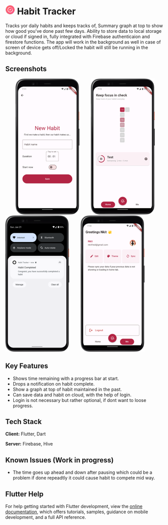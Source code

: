 
# <img src="https://github.com/samanjhutty/Habit-Tracker/blob/main/android/app/src/main/res/mipmap-mdpi/ic_launcher.png" width="30" height="30"> Habit Tracker 

Tracks yor daily habits and keeps tracks of, Summary graph at top to show how good you've done past few days. Ability to store data to local storage or cloud if signed in, fully integrated with Firebase authenticaion and firestore functions.
The app will work in the background as well in case of screen of device gets off/Locked the habit will still be running in the background.


## Screenshots

&emsp;&emsp; <img src="https://github.com/samanjhutty/Habit-Tracker/blob/main/screenshots/new-habit.png" width="200"> &emsp;&emsp; <img src="https://github.com/samanjhutty/Habit-Tracker/blob/main/screenshots/habit-tile.png" width="200"> &emsp;&emsp; <img src="https://github.com/samanjhutty/Habit-Tracker/blob/main/screenshots/notification.png" width="200"> &emsp;&emsp; <img src="https://github.com/samanjhutty/Habit-Tracker/blob/main/screenshots/user-tab.png" width="200"> 


## Key Features

- Shows time remaining with a progress bar at  start.
- Drops a notification on habit complete. 
- Show a graph at top of habit maintained in the past.
- Can save data and habit on cloud, with the help of login.
- Login is not necessary but rather optional, if dont want to loose progress.


## Tech Stack

**Client:** Flutter, Dart

**Server:** Firebase, Hive


## Known Issues (Work in progress)

- The time goes up ahead and down after pausing which could be a problem if done repeadtly it could cause habit to compete mid way.
## Flutter Help

For help getting started with Flutter development, view the
[online documentation](https://docs.flutter.dev/), which offers tutorials,
samples, guidance on mobile development, and a full API reference.



